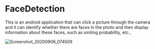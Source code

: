 # FaceDetection

This is an android application that can click a picture through the camera and it can identify whether there are faces in the photo and then display information about these faces, such as smiling probability, etc.,

![Screenshot_20200906_074509](https://user-images.githubusercontent.com/45752419/92316719-9dc2f300-f015-11ea-8554-b0a46921f953.png)





